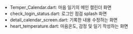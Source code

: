 - Temper_Calendar.dart: 마음 일기의 메인 캘린더 화면
- check_login_status.dart: 로그인 점검 splash 화면
- detail_calendar_screen.dart: 기록한 내용 수정하는 화면
- heart_temperature.dart: 마음온도, 감정 및 일기 작성하는 화면
